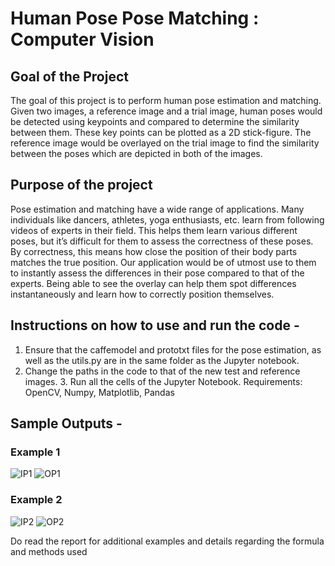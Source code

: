 # Human Pose Pose Matching : Computer Vision

## Goal of the Project
The goal of this project is to perform human pose estimation and matching. Given two images, a reference image and a trial image, human poses would be detected using keypoints and compared to determine the similarity between them. These key points can be plotted as a 2D stick-figure. The reference image would be overlayed on the trial image to find the similarity between the poses which are depicted in both of the images.

## Purpose of the project
Pose estimation and matching have a wide range of applications. Many individuals like dancers, athletes, yoga enthusiasts, etc. learn from following videos of experts in their field. This helps them learn various different poses, but it’s difficult for them to assess the correctness of these poses. By correctness, this means how close the position of their body parts matches the true position.
Our application would be of utmost use to them to instantly assess the differences in their pose compared to that of the experts. Being able to see the overlay can help them spot differences instantaneously and learn how to correctly position themselves.

## Instructions on how to use and run the code -
1. Ensure that the caffemodel and prototxt files for the pose estimation, as well as the utils.py are in the same folder as the Jupyter notebook.
2. Change the paths in the code to that of the new test and reference images. 3. Run all the cells of the Jupyter Notebook.
Requirements: OpenCV, Numpy, Matplotlib, Pandas

## Sample Outputs - 

### Example 1 

![IP1](https://github.com/KshitijaSAPatel/Pose-Matching---Computer-Vision/blob/main/Images/Sport.png)
![OP1](https://github.com/KshitijaSAPatel/Pose-Matching---Computer-Vision/blob/main/Images/Sport-ans.png)

### Example 2

![IP2](https://github.com/KshitijaSAPatel/Pose-Matching---Computer-Vision/blob/main/Images/Yoga.png)
![OP2](https://github.com/KshitijaSAPatel/Pose-Matching---Computer-Vision/blob/main/Images/Yoga-ans.png)

Do read the report for additional examples and details regarding the formula and methods used 
